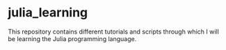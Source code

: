 # julia_learning
This repository contains different tutorials and scripts through which I will be learning the Julia programming language.
